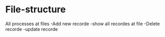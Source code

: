 # File-structure
All processes at files
-Add new recorde
-show all recordes at file
-Delete recorde
-update recorde
